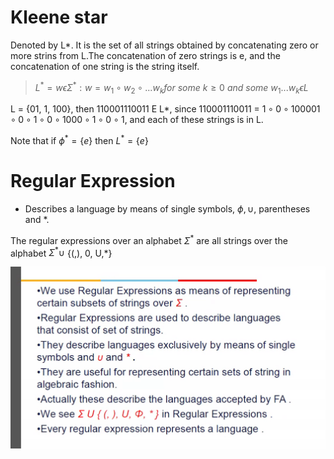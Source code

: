 # Kleene star

Denoted by L\*. It is the set of all strings obtained by concatenating zero or more strins from L.The concatenation of zero strings is e, and the concatenation of one string is the string itself.

> $L^* = { w \epsilon \Sigma^* : w = w_1 \circ w_2 \circ ... w_k for\ some\ k\geq 0\ and\ some\ w_1...w_k \epsilon L}$

L = {01, 1, 100}, then 110001110011 E L\*,
since 110001110011 = $1\circ 0\circ 100001\circ 0\circ 1\circ 0\circ 1000\circ 1\circ 0\circ 1$, and each of these strings is in L.

Note that if $\phi^* = \{e\}$ then $L^* = \{e\}$

# Regular Expression

-   Describes a language by means of single symbols, $\phi, \cup$, parentheses and \*.

The regular expressions over an alphabet $\Sigma^*$ are all strings over the alphabet $\Sigma^* \cup$ {(,), 0, U,\*}

![](img/L4/Annotation%202020-08-29%20093555.png)

<script type="text/javascript" src="http://cdn.mathjax.org/mathjax/latest/MathJax.js?config=TeX-AMS-MML_HTMLorMML"></script>

<script type="text/x-mathjax-config">
    MathJax.Hub.Config({ tex2jax: {inlineMath: [['$', '$']]}, messageStyle: "none" });
</script>
